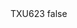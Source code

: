 <?xml version="1.0" encoding="UTF-8"?>
<CustomMetadata xmlns="http://soap.sforce.com/2006/04/metadata">
    <label>TXU623</label>
    <protected>false</protected>
</CustomMetadata>
